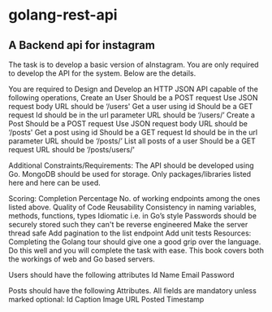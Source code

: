 # golang-rest-api
## A Backend api for instagram
 The task is to develop a basic version of aInstagram. You are only required to develop the API for the system. Below are the details.

You are required to Design and Develop an HTTP JSON API capable of the following operations,
Create an User
Should be a POST request
Use JSON request body
URL should be ‘/users'
Get a user using id
Should be a GET request
Id should be in the url parameter
URL should be ‘/users/<id here>’
Create a Post
Should be a POST request
Use JSON request body
URL should be ‘/posts'
Get a post using id
Should be a GET request
Id should be in the url parameter
URL should be ‘/posts/<id here>’
List all posts of a user
Should be a GET request
URL should be ‘/posts/users/<Id here>'

Additional Constraints/Requirements:
The API should be developed using Go.
MongoDB should be used for storage.
Only packages/libraries listed here and here can be used.

Scoring:
Completion Percentage
No. of working endpoints among the ones listed above.
Quality of Code
Reusability
Consistency in naming variables, methods, functions, types
Idiomatic i.e. in Go’s style
Passwords should be securely stored such they can't be reverse engineered
Make the server thread safe
Add pagination to the list endpoint
Add unit tests
Resources:
Completing the Golang tour should give one a good grip over the language. Do this well and you will complete the task with ease.
This book covers both the workings of web and Go based servers.

Users should have the following attributes
Id
Name
Email
Password

Posts should have the following Attributes. All fields are mandatory unless marked optional:
Id
Caption
Image URL
Posted Timestamp
